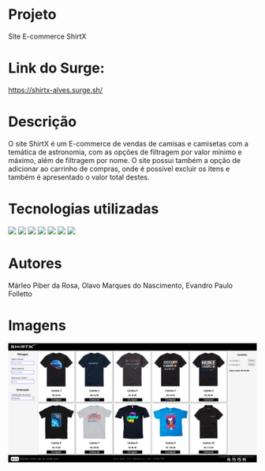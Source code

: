 # Projeto
Site E-commerce ShirtX

# Link do Surge:
https://shirtx-alves.surge.sh/

# Descrição
O site ShirtX é um E-commerce de vendas de camisas e camisetas com a temática de astronomia, com as opções de filtragem por valor mínimo e máximo, além de filtragem por nome.
O site possui também a opção de adicionar ao carrinho de compras, onde é possível excluir os itens e também é apresentado o valor total destes.

# Tecnologias utilizadas
<div>
<img src="https://img.shields.io/badge/Visual_Studio_Code-0078D4?style=for-the-badge&logo=visual%20studio%20code&logoColor=white">
<img src="https://img.shields.io/badge/JavaScript-F7DF1E?style=for-the-badge&logo=javascript&logoColor=black">
<img src="https://img.shields.io/badge/HTML5-E34F26?style=for-the-badge&logo=html5&logoColor=white">
<img src="https://img.shields.io/badge/CSS-239120?&style=for-the-badge&logo=css3&logoColor=white">
<img src="https://img.shields.io/badge/styled--components-DB7093?style=for-the-badge&logo=styled-components&logoColor=white">
<img src="https://img.shields.io/badge/GitHub-100000?style=for-the-badge&logo=github&logoColor=white">
<img src="https://img.shields.io/badge/Slack-4A154B?style=for-the-badge&logo=slack&logoColor=white">
</div>

# Autores
Márleo Piber da Rosa, Olavo Marques do Nascimento, Evandro Paulo Folletto

# Imagens
<img src="./src/components/img/Site_2.png"/>

